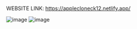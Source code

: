 WEBSITE LINK: 
https://applecloneck12.netlify.app/

![image](https://user-images.githubusercontent.com/120945994/209461663-9ba9ee78-410c-40f7-ae63-2dc71b158e8e.png)
![image](https://user-images.githubusercontent.com/120945994/209461670-c9ef4086-4024-4e4e-b59c-6c48677bce4e.png)
